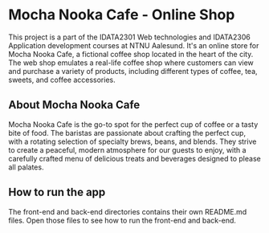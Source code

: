 # Mocha Nooka Cafe - Online Shop

This project is a part of the IDATA2301 Web technologies and IDATA2306 Application development courses at NTNU Aalesund. It's an online store for Mocha Nooka Cafe, a fictional coffee shop located in the heart of the city. The web shop emulates a real-life coffee shop where customers can view and purchase a variety of products, including different types of coffee, tea, sweets, and coffee accessories.

## About Mocha Nooka Cafe

Mocha Nooka Cafe is the go-to spot for the perfect cup of coffee or a tasty bite of food. The baristas are passionate about crafting the perfect cup, with a rotating selection of specialty brews, beans, and blends. They strive to create a peaceful, modern atmosphere for our guests to enjoy, with a carefully crafted menu of delicious treats and beverages designed to please all palates.

## How to run the app

The front-end and back-end directories contains their own README.md files. Open those files to see how to run the front-end and back-end.
